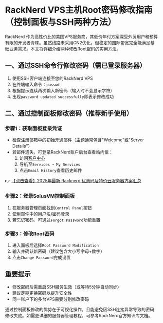 # RackNerd VPS主机Root密码修改指南（控制面板与SSH两种方法）

RackNerd 作为高性价比的美国VPS服务商，其低价年付方案深受外贸用户和预算有限的开发者青睐。虽然线路未采用CN2优化，但稳定的国际带宽完全能满足基础业务需求。本文将详细介绍两种修改Root密码的实用方法。

## 一、通过SSH命令行修改密码（需已登录服务器）

1. 使用SSH客户端连接至您的RackNerd VPS
2. 在终端输入命令：`passwd`
3. 根据提示连续两次输入新密码（输入时不会显示字符）
4. 出现`password updated successfully`即表示修改成功

## 二、通过控制面板修改密码（推荐新手使用）

### 步骤1：获取面板登录凭证
- 检查注册邮箱中的初始开通邮件（主题通常包含"Welcome"或"Server Details"）
- 若邮件遗失，可登录RackNerd账户后台查看站内信：
  1. 访问[客户中心](https://bit.ly/Rack_Nerd)
  2. 导航至`Services → My Services`
  3. 点击`Email History`查看历史邮件

👉 [【点击查看】2025年最新 Racknerd 优惠码及特价云服务器方案汇总](https://bit.ly/Rack_Nerd)

### 步骤2：登录SolusVM控制面板
1. 在服务器管理页面找到`Control Panel`按钮
2. 使用邮件中的用户名/密码登录
3. 若忘记密码，可通过`Forgot Password`功能重置

### 步骤3：修改Root密码
1. 进入面板后选择`Root Password Modification`
2. 输入并确认新密码（建议包含大小写字母+数字）
3. 点击`Change Password`完成设置

## 重要提示
- 修改密码后需重启SSH服务生效（或等待5分钟自动同步）
- 建议定期更换密码以提升安全性
- 同一账户下的多台VPS需要分别修改密码

通过控制面板修改的优势在于可视化操作，且能避免因SSH连接异常导致的密码修改失败。如需更详细的服务器管理教程，可参考RackNerd官方知识库文档。